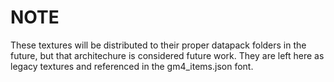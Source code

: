 # NOTE

These textures will be distributed to their proper datapack folders in the future, but that architechure is considered future work. They are left here as legacy textures and referenced in the gm4_items.json font.
